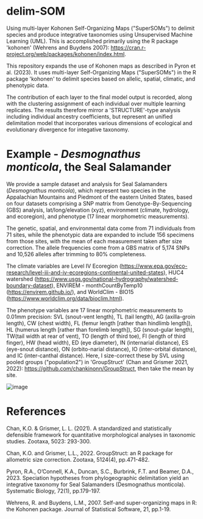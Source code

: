 # delim-SOM
Using multi-layer Kohonen Self-Organizing Maps ("SuperSOMs") to delimit species and produce integrative taxonomies using Unsupervised Machine Learning (UML). This is accomplished primarily using the R package 'kohonen' (Wehrens and Buydens 2007): https://cran.r-project.org/web/packages/kohonen/index.html.

This repository expands the use of Kohonen maps as described in Pyron et al. (2023). It uses multi-layer Self-Organizing Maps ("SuperSOMs") in the R package 'kohonen' to delimit species based on allelic, spatial, climatic, and phenotypic data.

The contribution of each layer to the final model output is recorded, along with the clustering assignment of each individual over multiple learning replicates. The results therefore mirror a 'STRUCTURE'-type analysis including individual ancestry coefficients, but represent an unified delimitation model that incorporates various dimensions of ecological and evolutionary divergence for integative taxonomy. 

# Example - _Desmognathus monticola_, the Seal Salamander

We provide a sample dataset and analysis for Seal Salamanders (_Desmognathus monticola_), which represent two species in the Appalachian Mountains and Piedmont of the eastern United States, based on four datasets comprising a SNP matrix from Genotype-By-Sequencing (GBS) analysis, lat/long/elevation (xyz), environment (climate, hydrology, and ecoregion), and phenotype (17 linear morphometric measurements).

The genetic, spatial, and environmental data come from 71 individuals from 71 sites, while the phenotypic data are expanded to include 156 specimens from those sites, with the mean of each measurement taken after size correction. The allele frequencies come from a GBS matrix of 5,174 SNPs and 10,526 alleles after trimming to 80% completeness.

The climate variables are Level IV Ecoregion (https://www.epa.gov/eco-research/level-iii-and-iv-ecoregions-continental-united-states), HUC4 watershed (https://www.usgs.gov/national-hydrography/watershed-boundary-dataset), ENVIREM - monthCountByTemp10 (https://envirem.github.io/), and WorldClim - BIO15 (https://www.worldclim.org/data/bioclim.html).

The phenotype variables are 17 linear morphometric measurements to 0.01mm precision: SVL (snout-vent length), TL (tail length), AG (axilla-groin length), CW (chest width), FL (femur length [rather than hindlimb length]), HL (humerus length [rather than forelimb length]), SG (snout-gular length), TW(tail width at rear of vent), TO (length of third toe), FI (length of third finger), HW (head width), ED (eye diameter), IN (internarial distance), ES (eye-snout distance), ON (orbito-narial distance), IO (inter-orbital distance), and IC (inter-canthal distance). Here, I size-correct these by SVL using pooled groups ("population2") in 'GroupStruct' (Chan and Grismer 2021, 2022): https://github.com/chankinonn/GroupStruct, then take the mean by site.

![image](https://github.com/rpyron/delim-SOM/assets/583099/b147899e-a1c3-43dd-a8b8-008b021303c1)


# References

Chan, K.O. & Grismer, L. L. (2021). A standardized and statistically defensible framework for quantitative morphological analyses in taxonomic studies. Zootaxa, 5023: 293-300.

Chan, K.O. and Grismer, L.L., 2022. GroupStruct: an R package for allometric size correction. Zootaxa, 5124(4), pp.471-482.

Pyron, R.A., O’Connell, K.A., Duncan, S.C., Burbrink, F.T. and Beamer, D.A., 2023. Speciation hypotheses from phylogeographic delimitation yield an integrative taxonomy for Seal Salamanders (Desmognathus monticola). Systematic Biology, 72(1), pp.179-197.

Wehrens, R. and Buydens, L.M., 2007. Self-and super-organizing maps in R: the Kohonen package. Journal of Statistical Software, 21, pp.1-19.
